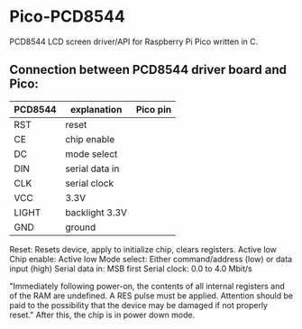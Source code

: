 # Pico-PCD8544

PCD8544 LCD screen driver/API for Raspberry Pi Pico written in C.


## Connection between PCD8544 driver board and Pico:

| PCD8544 | explanation  | Pico pin |
| ------- | ------------ | -------- |
| RST   | reset          | 
| CE    | chip enable    |
| DC    | mode select    |
| DIN   | serial data in |
| CLK   | serial clock   |
| VCC   | 3.3V           |
| LIGHT | backlight 3.3V |
| GND   | ground         |

Reset: Resets device, apply to initialize chip, clears registers. Active low
Chip enable: Active low
Mode select: Either command/address (low) or data input (high)
Serial data in: MSB first
Serial clock: 0.0 to 4.0 Mbit/s

"Immediately following power-on, the contents of all internal
registers and of the RAM are undefined. A RES pulse
must be applied. Attention should be paid to the
possibility that the device may be damaged if not properly
reset."
After this, the chip is in power down mode.